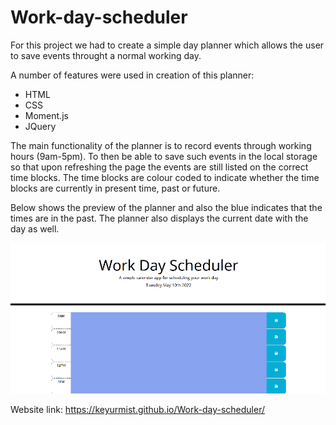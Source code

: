# Work-day-scheduler

For this project we had to create a simple day planner which allows the user to save events throught a normal working day. 

A number of features were used in creation of this planner:

* HTML
* CSS
* Moment.js
* JQuery

The main functionality of the planner is to record events through working hours (9am-5pm). To then be able to save such events in the local storage so that upon refreshing the page the events are still listed on the correct time blocks. The time blocks are colour coded to indicate whether the time blocks are currently in present time, past or future. 

Below shows the preview of the planner and also the blue indicates that the times are in the past. The planner also displays the current date with the day as well.

![planner](./Assets/planner.png)

Website link: https://keyurmist.github.io/Work-day-scheduler/





